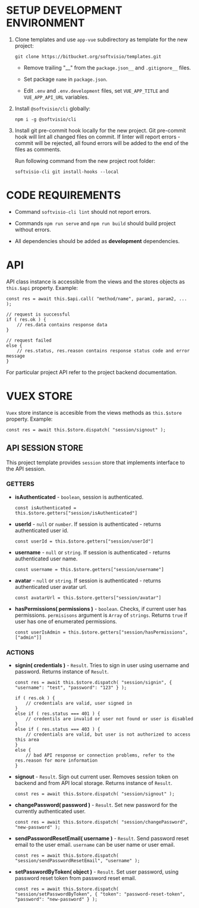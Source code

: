 # SETUP DEVELOPMENT ENVIRONMENT

1. Clone templates and use `app-vue` subdirectory as template for the new project:

    ```
    git clone https://bitbucket.org/softvisio/templates.git
    ```

    - Remove trailing "\_\_" from the `package.json__` and `.gitignore__` files.

    - Set package `name` in `package.json`.

    - Edit `.env` and `.env.development` files, set `VUE_APP_TITLE` and `VUE_APP_API_URL` variables.

2. Install `@softvisio/cli` globally:

    ```
    npm i -g @softvisio/cli
    ```

3. Install git pre-commit hook locally for the new project. Git pre-commit hook will lint all changed files on commit. If linter will report errors - commit will be rejected, all found errors will be added to the end of the files as comments.

    Run following command from the new project root folder:

    ```
    softvisio-cli git install-hooks --local
    ```

# CODE REQUIREMENTS

-   Command `softvisio-cli lint` should not report errors.

-   Commands `npm run serve` and `npm run build` should build project without errors.

-   All dependencies should be added as **development** dependencies.

# API

API class instance is accessible from the views and the stores objects as `this.$api` property. Example:

```
const res = await this.$api.call( "method/name", param1, param2, ... );

// request is successful
if ( res.ok ) {
    // res.data contains response data
}

// request failed
else {
    // res.status, res.reason contains response status code and error message
}
```

For particular project API refer to the project backend documentation.

# VUEX STORE

`Vuex` store instance is accesible from the views methods as `this.$store` property. Example:

```
const res = await this.$store.dispatch( "session/signout" );
```

## API SESSION STORE

This project template provides `session` store that implements interface to the API session.

### GETTERS

-   **isAuthenticated** - `boolean`, session is authenticated.

    ```
    const isAuthenticated = this.$store.getters["session/isAuthenticated"]
    ```

-   **userId** - `null` or `number`. If session is authenticated - returns authenticated user id.

    ```
    const userId = this.$store.getters["session/userId"]
    ```

-   **username** - `null` or `string`. If session is authenticated - returns authenticated user name.

    ```
    const username = this.$store.getters["session/username"]
    ```

-   **avatar** - `null` or `string`. If session is authenticated - returns authenticated user avatar url.

    ```
    const avatarUrl = this.$store.getters["session/avatar"]
    ```

-   **hasPermissions( permissions )** - `boolean`. Checks, if current user has permissions. `permisisons` argument is `Array` of `strings`. Returns `true` if user has one of enumerated permissions.

    ```
    const userIsAdmin = this.$store.getters["session/hasPermissions", ["admin"]]
    ```

### ACTIONS

-   **signin( credentials )** - `Result`. Tries to sign in user using username and password. Returns instance of `Result`.

    ```
    const res = await this.$store.dispatch( "session/signin", { "username": "test", "password": "123" } );

    if ( res.ok ) {
        // credentials are valid, user signed in
    }
    else if ( res.status === 401 ) {
        // credentils are invalid or user not found or user is disabled
    }
    else if ( res.status === 403 ) {
        // credentials are valid, but user is not authorized to access this area
    }
    else {
        // bad API response or connection problems, refer to the res.reason for more information
    }
    ```

-   **signout** - `Result`. Sign out current user. Removes session token on backend and from API local storage. Returns instance of `Result`.

    ```
    const res = await this.$store.dispatch( "session/signout" );
    ```

-   **changePassword( password )** - `Result`. Set new password for the currently authenticated user.

    ```
    const res = await this.$store.dispatch( "session/changePassword", "new-password" );
    ```

-   **sendPasswordResetEmail( username )** - `Result`. Send password reset email to the user email. `username` can be user name or user email.

    ```
    const res = await this.$store.dispatch( "session/sendPasswordResetEmail", "username" );
    ```

-   **setPasswordByToken( object )** - `Result`. Set user password, using password reset token from password reset email.

    ```
    const res = await this.$store.dispatch( "session/setPasswordByToken", { "token": "password-reset-token", "password": "new-password" } );
    ```

